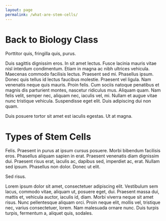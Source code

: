 ```yaml
---
layout: page
permalink: /what-are-stem-cells/
---
```


# Back to Biology Class

Porttitor quis, fringilla quis, purus.

Duis sagittis dignissim eros. In sit amet lectus. Fusce lacinia mauris vitae
nisl interdum condimentum. Etiam in magna ac nibh ultrices vehicula. Maecenas
commodo facilisis lectus. Praesent sed mi. Phasellus ipsum. Donec quis tellus
id lectus faucibus molestie. Praesent vel ligula. Nam venenatis neque quis
mauris. Proin felis. Cum sociis natoque penatibus et magnis dis parturient
montes, nascetur ridiculus mus. Aliquam quam. Nam felis velit, semper nec,
aliquam nec, iaculis vel, mi. Nullam et augue vitae nunc tristique vehicula.
Suspendisse eget elit. Duis adipiscing dui non quam.

Duis posuere tortor sit amet est iaculis egestas. Ut at magna. 

# Types of Stem Cells

Felis. Praesent in purus at ipsum cursus posuere. Morbi bibendum facilisis
eros. Phasellus aliquam sapien in erat. Praesent venenatis diam dignissim dui.
Praesent risus erat, iaculis ac, dapibus sed, imperdiet ac, erat. Nullam sed
ipsum. Phasellus non dolor. Donec ut elit.

Sed risus.

Lorem ipsum dolor sit amet, consectetuer adipiscing elit. Vestibulum sem lacus,
commodo vitae, aliquam ut, posuere eget, dui. Praesent massa dui, mattis et,
vehicula auctor, iaculis id, diam. Morbi viverra neque sit amet risus. Nunc
pellentesque aliquam orci. Proin neque elit, mollis vel, tristique nec, varius
consectetuer, lorem. Nam malesuada ornare nunc. Duis turpis turpis, fermentum
a, aliquet quis, sodales.

